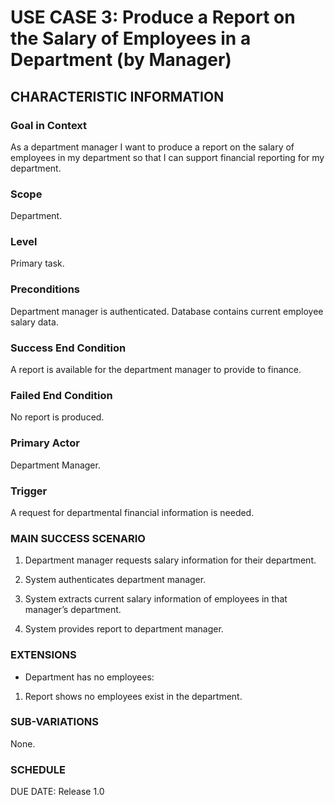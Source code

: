 # USE CASE 3: Produce a Report on the Salary of Employees in a Department (by Manager)
## CHARACTERISTIC INFORMATION

### Goal in Context
As a department manager I want to produce a report on the salary of employees in my department so that I can support financial reporting for my department.

### Scope
Department.

### Level
Primary task.

### Preconditions
Department manager is authenticated. Database contains current employee salary data.

### Success End Condition
A report is available for the department manager to provide to finance.

### Failed End Condition
No report is produced.

### Primary Actor
Department Manager.

### Trigger
A request for departmental financial information is needed.

### MAIN SUCCESS SCENARIO

1. Department manager requests salary information for their department.

2. System authenticates department manager.

3. System extracts current salary information of employees in that manager’s department.

4. System provides report to department manager.

### EXTENSIONS

- Department has no employees:
1. Report shows no employees exist in the department.

### SUB-VARIATIONS
None.

### SCHEDULE

DUE DATE: Release 1.0